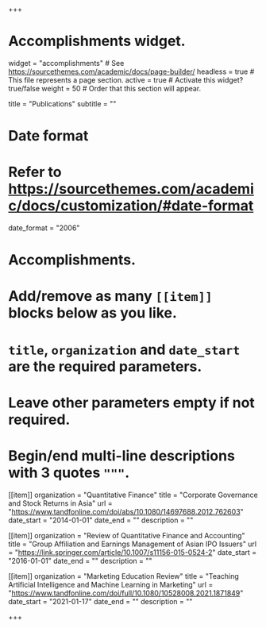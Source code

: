 +++
# Accomplishments widget.
widget = "accomplishments"  # See https://sourcethemes.com/academic/docs/page-builder/
headless = true  # This file represents a page section.
active = true  # Activate this widget? true/false
weight = 50  # Order that this section will appear.

title = "Publications"
subtitle = ""

# Date format
#   Refer to https://sourcethemes.com/academic/docs/customization/#date-format
date_format = "2006"

# Accomplishments.
#   Add/remove as many `[[item]]` blocks below as you like.
#   `title`, `organization` and `date_start` are the required parameters.
#   Leave other parameters empty if not required.
#   Begin/end multi-line descriptions with 3 quotes `"""`.

[[item]]
  organization = "Quantitative Finance"
  title = "Corporate Governance and Stock Returns in Asia"
  url = "https://www.tandfonline.com/doi/abs/10.1080/14697688.2012.762603"
  date_start = "2014-01-01"
  date_end = ""
  description = ""

[[item]]
  organization = "Review of Quantitative Finance and Accounting​"
  title = "Group Affiliation and Earnings Management of Asian IPO Issuers"
  url = "https://link.springer.com/article/10.1007/s11156-015-0524-2"
  date_start = "2016-01-01"
  date_end = ""
  description = ""

[[item]]
  organization = "Marketing Education Review​"
  title = "Teaching Artificial Intelligence and Machine Learning in Marketing"
  url = "https://www.tandfonline.com/doi/full/10.1080/10528008.2021.1871849"
  date_start = "2021-01-17"
  date_end = ""
  description = ""

+++
